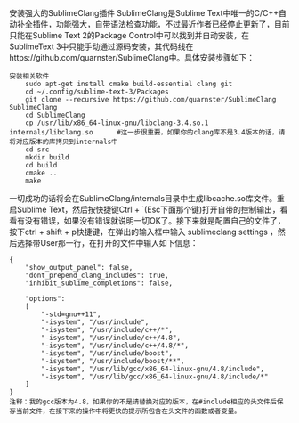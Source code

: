  安装强大的SublimeClang插件
   SublimeClang是Sublime Text中唯一的C/C++自动补全插件，功能强大，自带语法检查功能，不过最近作者已经停止更新了，目前只能在Sublime Text 2的Package Control中可以找到并自动安装，在SublimeText 3中只能手动通过源码安装，其代码线在https://github.com/quarnster/SublimeClang中。具体安装步骤如下：

    安装相关软件
        sudo apt-get install cmake build-essential clang git
        cd ~/.config/sublime-text-3/Packages
        git clone --recursive https://github.com/quarnster/SublimeClang SublimeClang
        cd SublimeClang
        cp /usr/lib/x86_64-linux-gnu/libclang-3.4.so.1 internals/libclang.so      #这一步很重要，如果你的clang库不是3.4版本的话，请将对应版本的库拷贝到internals中
        cd src
        mkdir build
        cd build
        cmake ..
        make

一切成功的话将会在SublimeClang/internals目录中生成libcache.so库文件。重启Sublime Text，然后按快捷键Ctrl + `(Esc下面那个键)打开自带的控制输出，看看有没有错误，如果没有错误就说明一切OK了。接下来就是配置自己的文件了，按下ctrl + shift + p快捷键，在弹出的输入框中输入 sublimeclang settings ，然后选择带User那一行，在打开的文件中输入如下信息：

    {
        "show_output_panel": false,
        "dont_prepend_clang_includes": true,
        "inhibit_sublime_completions": false,

        "options":
        [
            "-std=gnu++11",
            "-isystem", "/usr/include",
            "-isystem", "/usr/include/c++/*",
            "-isystem", "/usr/include/c++/4.8",
            "-isystem", "/usr/include/c++/4.8/*",
            "-isystem", "/usr/include/boost",
            "-isystem", "/usr/include/boost/**",
            "-isystem", "/usr/lib/gcc/x86_64-linux-gnu/4.8/include",
            "-isystem", "/usr/lib/gcc/x86_64-linux-gnu/4.8/include/*"
        ]
    }
    注释：我的gcc版本为4.8，如果你的不是请替换对应的版本，在#include相应的头文件后保存当前文件，在接下来的操作中将更快的提示所包含在头文件的函数或者变量。